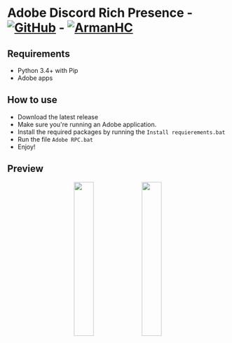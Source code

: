 # Adobe Discord Rich Presence - [![GitHub][github-logo]][github-url] - [![ArmanHC][tlg-logo]][teleg-url]

## Requirements

- Python 3.4+ with Pip
- Adobe apps

## How to use

- Download the latest release
- Make sure you're running an Adobe application.
- Install the required packages by running the `Install requierements.bat`
- Run the file `Adobe RPC.bat`
- Enjoy!


[github-logo]: https://img.shields.io/static/v1?label=GitHub&message=Arman2122&style=flat&logo=github&color=black
[github-url]: https://github.com/Arman2122
[tlg-logo]: https://img.shields.io/badge/Telegram-ArmanHC-blue
[teleg-url]: https://t.me/Arman_HC


## Preview

<div align="center">
   <img src="https://cdn.discordapp.com/attachments/764385317145804811/811548056431886386/SPOILER_unknown.png" width="30%" />
   <img src="https://cdn.discordapp.com/attachments/764385317145804811/811522153224208394/unknown.png" width="30%" />
</div>
